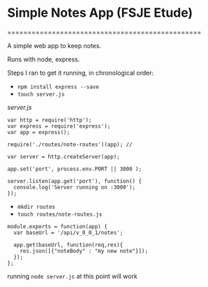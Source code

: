 # Simple Notes App (FSJE Etude)
================================================

A simple web app to keep notes.  

Runs with node, express.

Steps I ran to get it running, in chronological order:

* `npm install express --save`
* `touch server.js`

*server.js*

```
var http = require('http');
var express = require('express');
var app = express();

require('./routes/note-routes')(app); //

var server = http.createServer(app);

app.set('port', process.env.PORT || 3000 );

server.listen(app.get('port'), function() {
  console.log('Server running on :3000');
});
```

* `mkdir routes`
* `touch routes/note-routes.js`

```
module.exports = function(app) {
  var baseUrl = '/api/v_0_0_1/notes';

  app.get(baseUrl, function(req,res){
    res.json([{"noteBody" : "my new note"}]);
  });
};
```

running `node server.js` at this point will work
